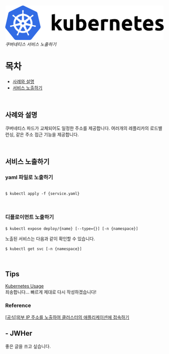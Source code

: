 
<!-- more -->

<!-- image repository: https://raw.githubusercontent.com/JWHer/jwher.github.io/master/_posts/images/ -->

![Alt](https://raw.githubusercontent.com/JWHer/jwher.github.io/master/_posts/images/kubernetes.png "kubernetes")  
*쿠버네티스 서비스 노출하기*  

# 목차
* [사례와 설명](#사례와-설명)
* [서비스 노출하기](#서비스-노출하기)

<br/>

## 사례와 설명
   
쿠버네티스 파드가 교체되어도 일정한 주소를 제공합니다.
여러개의 레플리카의 로드밸런싱, 같은 주소 접근 기능을 제공합니다.

<br/>

## 서비스 노출하기

### yaml 파일로 노출하기
```shell

$ kubectl apply -f {service.yaml}
```

<br/>

### 디플로이먼트 노출하기
```shell
$ kubectl expose deploy/{name} [--type={}] [-n {namespace}]
```

노출된 서비스는 다음과 같이 확인할 수 있습니다.
```shell
$ kubectl get svc [-n {namespace}]
```

<br/>

## Tips

[Kubernetes Usage](https://jwher.github.io/2021-05-28-kubernetes-usage/)  
죄송합니다... 빠르게 제대로 다시 작성하겠습니다!

### Reference  

[[공식]외부 IP 주소를 노출하여 클러스터의 애플리케이션에 접속하기](https://kubernetes.io/ko/docs/tutorials/stateless-application/expose-external-ip-address/)  

## - JWHer  
좋은 글을 쓰고 싶습니다.

<!-- update log -->
<!--
본문에 추가할 내용을 적는다.
-->